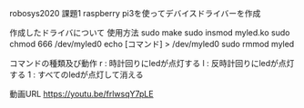 robosys2020 課題1
raspberry pi3を使ってデバイスドライバーを作成

作成したドライバについて
使用方法
sudo make
sudo insmod myled.ko
sudo chmod 666 /dev/myled0
echo [コマンド] > /dev/myled0
sudo rmmod myled

コマンドの種類及び動作
r : 時計回りにledが点灯する
l : 反時計回りにledが点灯する
1 : すべてのledが点灯して消える

動画URL
https://youtu.be/frlwsqY7pLE
